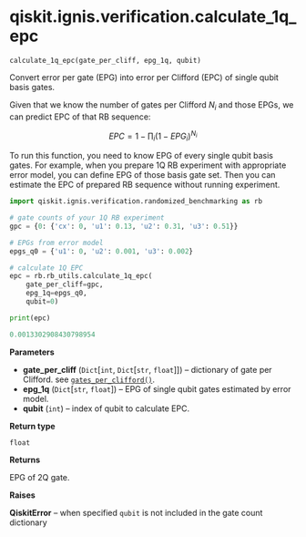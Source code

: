 # qiskit.ignis.verification.calculate\_1q\_epc



`calculate_1q_epc(gate_per_cliff, epg_1q, qubit)`

Convert error per gate (EPG) into error per Clifford (EPC) of single qubit basis gates.

Given that we know the number of gates per Clifford $N_i$ and those EPGs, we can predict EPC of that RB sequence:

$$
EPC = 1 - \prod_i \left( 1 - EPG_i \right)^{N_i}
$$

To run this function, you need to know EPG of every single qubit basis gates. For example, when you prepare 1Q RB experiment with appropriate error model, you can define EPG of those basis gate set. Then you can estimate the EPC of prepared RB sequence without running experiment.

```python
import qiskit.ignis.verification.randomized_benchmarking as rb

# gate counts of your 1Q RB experiment
gpc = {0: {'cx': 0, 'u1': 0.13, 'u2': 0.31, 'u3': 0.51}}

# EPGs from error model
epgs_q0 = {'u1': 0, 'u2': 0.001, 'u3': 0.002}

# calculate 1Q EPC
epc = rb.rb_utils.calculate_1q_epc(
    gate_per_cliff=gpc,
    epg_1q=epgs_q0,
    qubit=0)

print(epc)
```

```python
0.0013302908430798954
```

**Parameters**

*   **gate\_per\_cliff** (`Dict`\[`int`, `Dict`\[`str`, `float`]]) – dictionary of gate per Clifford. see [`gates_per_clifford()`](qiskit.ignis.verification.gates_per_clifford#qiskit.ignis.verification.gates_per_clifford "qiskit.ignis.verification.gates_per_clifford").
*   **epg\_1q** (`Dict`\[`str`, `float`]) – EPG of single qubit gates estimated by error model.
*   **qubit** (`int`) – index of qubit to calculate EPC.

**Return type**

`float`

**Returns**

EPG of 2Q gate.

**Raises**

**QiskitError** – when specified `qubit` is not included in the gate count dictionary
